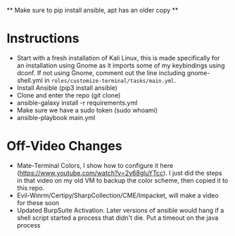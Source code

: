 ** Make sure to pip install ansible, apt has an older copy **

# Instructions
* Start with a fresh installation of Kali Linux, this is made specifically for an installation using Gnome as it imports some of my keybindings using dconf. If not using Gnome, comment out the line including gnome-shell.yml in `roles/customize-terminal/tasks/main.yml`.
* Install Ansible (pip3 install ansible)
* Clone and enter the repo (git clone)
* ansible-galaxy install -r requirements.yml
* Make sure we have a sudo token (sudo whoami)
* ansible-playbook main.yml

# Off-Video Changes
* Mate-Terminal Colors, I show how to configure it here (https://www.youtube.com/watch?v=2y68gluYTcc). I just did the steps in that video on my old VM to backup the color scheme, then copied it to this repo.
* Evil-Winrm/Certipy/SharpCollection/CME/Impacket, will make a video for these soon
* Updated BurpSuite Activation. Later versions of ansible would hang if a shell script started a process that didn't die. Put a timeout on the java process
